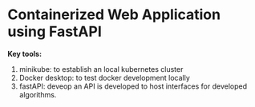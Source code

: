# Containerized Web Application using FastAPI

__Key tools:__
1. minikube: to establish an local kubernetes cluster
2. Docker desktop: to test docker development locally
3. fastAPI: deveop an API is developed to host interfaces for developed algorithms.
